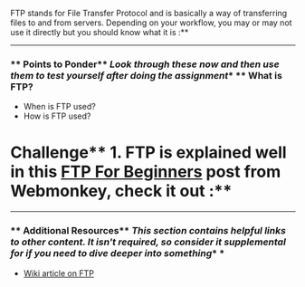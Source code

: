 FTP stands for File Transfer Protocol and is basically a way of transferring files to and from servers.  Depending on your workflow, you may or may not use it directly but you should know what it is :**



---


### ** Points to Ponder** *Look through these now and then use them to test yourself after doing the assignment** **  What is FTP?
* When is FTP used?
* How is FTP used?
# Challenge** 1. FTP is explained well in this [FTP For Beginners](http://www.webmonkey.com/2010/02/ftp_for_beginners/) post from Webmonkey, check it out :**



---


### ** Additional Resources** *This section contains helpful links to other content. It isn't required, so consider it supplemental for if you need to dive deeper into something** *
* [Wiki article on FTP](http://en.wikipedia.org/wiki/File_Transfer_Protocol)
